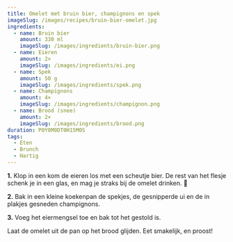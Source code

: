 ```yaml
---
title: Omelet met bruin bier, champignons en spek
imageSlug: /images/recipes/bruin-bier-omelet.jpg
ingredients:
  - name: Bruin bier
    amount: 330 ml
    imageSlug: /images/ingredients/bruin-bier.png
  - name: Eieren
    amount: 2×
    imageSlug: /images/ingredients/ei.png
  - name: Spek
    amount: 50 g
    imageSlug: /images/ingredients/spek.png
  - name: Champignons
    amount: 4×
    imageSlug: /images/ingredients/champignon.png
  - name: Brood (snee)
    amount: 2×
    imageSlug: /images/ingredients/brood.png
duration: P0Y0M0DT0H15M0S
tags:
  - Eten
  - Brunch
  - Hartig
---
```


**1.** Klop in een kom de eieren los met een scheutje bier. De rest van het flesje schenk je in een glas, en mag je straks bij de omelet drinken. 🍻

**2.** Bak in een kleine koekenpan de spekjes, de gesnipperde ui en de in plakjes gesneden champignons.

**3.** Voeg het eiermengsel toe en bak tot het gestold is.

Laat de omelet uit de pan op het brood glijden. Eet smakelijk, en proost!
